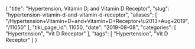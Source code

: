 {
    "title": "Hypertension, Vitamin D, and Vitamin D Receptor",
    "slug": "hypertension-vitamin-d-and-vitamin-d-receptor",
    "aliases": [
        "/Hypertension+Vitamin+D+and+Vitamin+D+Receptor+\u2013+Aug+2019",
        "/11050"
    ],
    "tiki_page_id": 11050,
    "date": "2019-08-08",
    "categories": [
        "Hypertension",
        "Vit D Receptor"
    ],
    "tags": [
        "Hypertension",
        "Vit D Receptor"
    ]
}